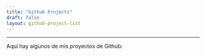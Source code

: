 ```yaml
---
title: "Github Projects"
draft: false
layout: github-project-list
---
```


---
Aquí hay algunos de mis proyectos de Github:


